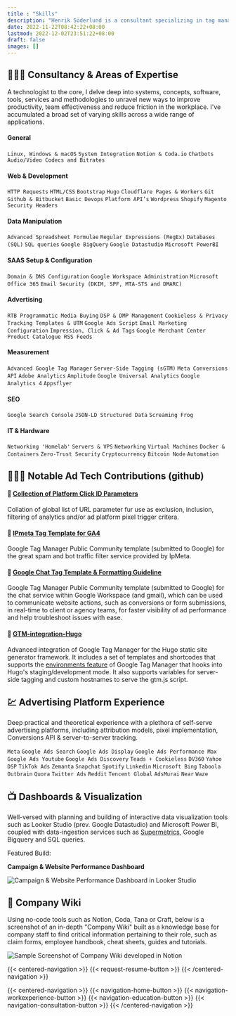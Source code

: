 ```yaml
---
title : "Skills"
description: "Henrik Söderlund is a consultant specializing in tag management and digital analytics. Learn about his skills in GTM and GA4."
date: 2022-11-22T08:42:22+08:00
lastmod: 2022-12-02T23:51:22+08:00
draft: false
images: []
---
```


## 👷🏻‍♂️ Consultancy & Areas of Expertise 

A technologist to the core, I delve deep into systems, concepts, software, tools, services and methodologies to unravel new ways to improve productivity, team effectiveness and reduce friction in the workplace. I've accumulated a broad set of varying skills across a wide range of applications.

#### General

`Linux, Windows & macOS`
`System Integration`
`Notion & Coda.io`
`Chatbots`
`Audio/Video Codecs and Bitrates`

#### Web & Development

`HTTP Requests`
`HTML/CSS`
`Bootstrap`
`Hugo`
`Cloudflare Pages & Workers`
`Git`
`Github & Bitbucket`
`Basic Devops`
`Platform API’s`
`Wordpress`
`Shopify`
`Magento`
`Security Headers`

#### Data Manipulation

`Advanced Spreadsheet Formulae`
`Regular Expressions (RegEx)`
`Databases (SQL)`
`SQL queries`
`Google BigQuery`
`Google Datastudio`
`Microsoft PowerBI`

#### SAAS Setup & Configuration 

`Domain & DNS Configuration`
`Google Workspace Administration`
`Microsoft Office 365`
`Email Security (DKIM, SPF, MTA-STS and DMARC)`

#### Advertising

`RTB Programmatic Media Buying`
`DSP & DMP Management`
`Cookieless & Privacy`
`Tracking Templates & UTM`
`Google Ads Script`
`Email Marketing Configuration`
`Impression, Click & Ad Tags`
`Google Merchant Center`
`Product Catalogue RSS Feeds`

#### Measurement

`Advanced Google Tag Manager`
`Server-Side Tagging (sGTM)`
`Meta Conversions API`
`Adobe Analytics`
`Amplitude`
`Google Universal Analytics`
`Google Analytics 4`
`Appsflyer`

#### SEO

`Google Search Console`
`JSON-LD Structured Data`
`Screaming Frog`

#### IT & Hardware

`Networking 'Homelab'`
`Servers & VPS`
`Networking`
`Virtual Machines`
`Docker & Containers`
`Zero-Trust Security`
`Cryptocurrency`
`Bitcoin Node`
`Automation`

## 👨🏻‍💻 Notable Ad Tech Contributions (github)

#### 🔗 [Collection of Platform Click ID Parameters](https://github.com/cremedigital/platform-url-click-id-parameters)

Collation of global list of URL parameter fur use as exclusion, inclusion, filtering of analytics and/or ad platform pixel trigger critera.

#### 🔗 [IPmeta Tag Template for GA4](https://github.com/cremedigital/gtm-templates-ipmeta-ga4)

Google Tag Manager Public Community template (submitted to Google) for the great spam and bot traffic filter service provided by IpMeta.

#### 🔗 [Google Chat Tag Template & Formatting Guideline](https://github.com/cremedigital/gtm-templates-web-google-chat-webhook)

Google Tag Manager Public Community template (submitted to Google) for the chat service within Google Workspace (and gmail), which can be used to communicate website actions, such as conversions or form submissions, in real-time to client or agency teams, for faster visibility of ad performance and help troubleshoot issues with ease.

#### 🔗 [GTM-integration-Hugo](https://github.com/henkisdabro/GTM-integration-Hugo)

Advanced integration of Google Tag Manager for the Hugo static site generator framework. It includes a set of templates and shortcodes that supports the [environments feature](https://support.google.com/tagmanager/answer/6311518?hl=en) of Google Tag Manager that hooks into Hugo's staging/development mode. It also supports variables for server-side tagging and custom hostnames to serve the gtm.js script.

## 💹 Advertising Platform Experience

Deep practical and theoretical experience with a plethora of self-serve advertising platforms, including attribution models, pixel implementation, Conversions API & server-to-server tracking. 

`Meta` `Google Ads Search` `Google Ads Display` `Google Ads Performance Max` `Google Ads Youtube` `Google Ads Discovery` `Teads + Cookieless` `DV360` `Yahoo DSP` `TikTok Ads` `Zemanta` `Snapchat` `Spotify` `Linkedin` `Microsoft Bing` `Taboola` `Outbrain` `Quora` `Twitter Ads` `Reddit` `Tencent Global` `AdsMurai` `Near` `Waze`

## 📺 Dashboards & Visualization

Well-versed with planning and building of interactive data visualization tools such as Looker Studio (prev. Google Datastudio) and Microsoft Power BI, coupled with data-ingestion services such as [Supermetrics](https://supermetrics.com/), Google Bigquery and SQL queries. 

Featured Build:

**Campaign & Website Performance Dashboard**

![Campaign & Website Performance Dashboard in Looker Studio](screely-1669110504856.png)

<!-- **Campaign Reporting Dashboard**

![](screely-1669119333228.png)

[F J Benjamin Reporting Dashboard](https://docs.google.com/spreadsheets/d/1qkfAaBlBQf9I49dO7we5yFu_ru98gTJz8L-DyDM_S4U/edit#gid=676303345)

[F J Benjamin Shopify Sales Dash](https://datastudio.google.com/reporting/bb6f9559-14f1-42f8-a7c4-42ca4e359b39/page/qfNwC)

[shopMYairports Data Extraction Sheet for Reporting](https://docs.google.com/spreadsheets/d/1Iv5dO2penYte8f1v8ZvTmgwxtebh81T5JgvtywYmR9I/edit#gid=916135176)

[MagnumLife with Geometry](https://datastudio.google.com/reporting/1glpT7ISpCAensCc1_fttUI64cSuL7LE5/page/T53k)

[Eastspring Performance](https://datastudio.google.com/reporting/d8aa726c-cacc-45ea-97e8-17251c457f37/page/nVtSC)
 -->

## 📖 Company Wiki

Using no-code tools such as Notion, Coda, Tana or Craft, below is a screenshot of an in-depth "Company Wiki" built as a knowledge base for company staff to find critical information pertaining to their role, such as claim forms, employee handbook, cheat sheets, guides and tutorials.

![Sample Screenshot of Company Wiki developed in Notion](screely-1669119970117.png)

<!-- ## Ad Tech Proposals -->

<!-- [EatDrinkHilton Quotation](https://docs.google.com/spreadsheets/d/1kSchrqq6zu1n7QYYrbHlQ6ykEPimD7xrf6e6ld_n2Ug/edit#gid=601611144)

[Disney+ KOL Dashboard Build Methodology](https://docs.google.com/presentation/d/1w150B9eHcEjcSi4vcdu1MqTJYtFNGjkOW3dahcWKyNw/edit#slide=id.g11f064e672f_0_0) -->

<!-- 
## GA4, GTM Deployment

Audits and/or Full-scale enterprise GA+GTM deployments, including pre-sales, client management, training, planning of deployment, collaboration with in-house web developers and other subcontractors/vendors, including writing specifications for development.

📷 of hilton session

## SEO Audits

📷

[JOS.sg](https://docs.google.com/presentation/d/1qieMXueG42Kuodwi9KE_PufQhHqlqtuitfRapNlX0ko/edit?usp=sharing)

[IACT](https://drive.google.com/file/d/0B81tM5ZvIB45OFBSbVY3eDFYNXc/view?resourcekey=0-W6kE-R_Z_Uystr7fDLhhGQ)


## Advertising & MarTech Training & Mentorship 🎓 
-->




<!-- ## Development of Agency Tracking System 🎲

Development, Iteration and Maintenance of Agency Campaign Tracker and Financial System.

📷

[Campaign Tracker](https://docs.google.com/spreadsheets/d/1OluvG1NqAGFDOHqxOGVWkKB8DfV9bFqhAV5dTfrIOhU/edit#gid=0). 

## Document & SOP Development

📷

 - [Gross Profit Tracker](https://docs.google.com/spreadsheets/d/1jqVSKZwT43mpEOh6XC1VUK_MEGoHdZl4z-GuTdtLgqI/edit#gid=1820864076)

- [Advertiser & Jobcode Finders](https://docs.google.com/spreadsheets/d/1cgFD_cxVnDvA-9kqiaNMx329kYcdprpvRFEQBLjQ1_4/edit#gid=1074452121)

- [AdOps Templates](https://docs.google.com/spreadsheets/d/1wPH3EJTS0OMxnsWEsxLPG6EE9H75ROSF4MnuP7lgpdY/edit#gid=0)

- [In2 Marketing Datastudio Reporting Template & Internal Guideline Processs](https://docs.google.com/spreadsheets/d/17JgNyEg5xSjewBvLghixOyZ1IZESUGhRMCe10juXqWc/edit#gid=0)

- [Propaganda Operations Guidelines](https://docs.google.com/spreadsheets/d/1LUepKjl_7F3QaA8Fv7yz3dcX_29qFiYPEWrVw3YzxOM/edit#gid=0)

- Campaign Setup Flowchart [via the Setup Flow Chart](https://drive.google.com/drive/u/0/folders/1Y3xatDxiQdVHkmvaUfGC9oAjTO6iY5nJ)

- Cheat sheets such as [Folder Naming Conventions](https://drive.google.com/file/d/1owpjEoHlNdV9VetcPv9PtomgF-hsoL-q/view) or [Reporting Style Guide & Fonts](https://docs.google.com/presentation/d/1wwcXg3NSMBjhpAOH24OEt5wdE2OJ7tox1Pg7YNLv0vM/edit#slide=id.g11fc4bb7b01_2_2) -->


{{< centered-navigation >}}
    {{< request-resume-button >}}
{{< /centered-navigation >}}

{{< centered-navigation >}}
    {{< navigation-home-button >}}
    {{< navigation-workexperience-button >}}
    {{< navigation-education-button >}}
    {{< navigation-consultation-button >}}
{{< /centered-navigation >}}